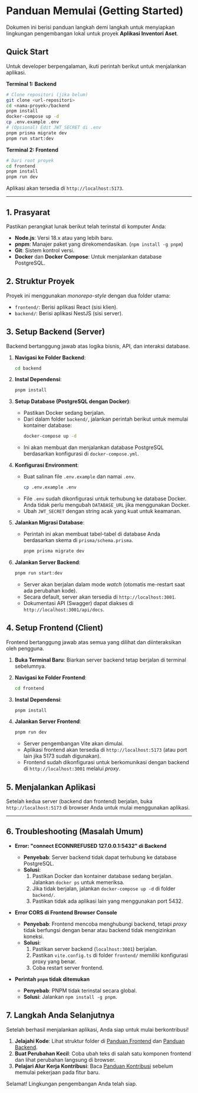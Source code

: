 # Panduan Memulai (Getting Started)

Dokumen ini berisi panduan langkah demi langkah untuk menyiapkan lingkungan pengembangan lokal untuk proyek **Aplikasi Inventori Aset**.

## Quick Start

Untuk developer berpengalaman, ikuti perintah berikut untuk menjalankan aplikasi.

**Terminal 1: Backend**
```bash
# Clone repositori (jika belum)
git clone <url-repositori>
cd <nama-proyek>/backend
pnpm install
docker-compose up -d
cp .env.example .env
# (Opsional) Edit JWT_SECRET di .env
pnpm prisma migrate dev
pnpm run start:dev
```

**Terminal 2: Frontend**
```bash
# Dari root proyek
cd frontend
pnpm install
pnpm run dev
```
Aplikasi akan tersedia di `http://localhost:5173`.

---

## 1. Prasyarat

Pastikan perangkat lunak berikut telah terinstal di komputer Anda:

-   **Node.js**: Versi 18.x atau yang lebih baru.
-   **pnpm**: Manajer paket yang direkomendasikan. (`npm install -g pnpm`)
-   **Git**: Sistem kontrol versi.
-   **Docker** dan **Docker Compose**: Untuk menjalankan database PostgreSQL.

## 2. Struktur Proyek

Proyek ini menggunakan _monorepo-style_ dengan dua folder utama:
-   `frontend/`: Berisi aplikasi React (sisi klien).
-   `backend/`: Berisi aplikasi NestJS (sisi server).

## 3. Setup Backend (Server)

Backend bertanggung jawab atas logika bisnis, API, dan interaksi database.

1.  **Navigasi ke Folder Backend**:
    ```bash
    cd backend
    ```

2.  **Instal Dependensi**:
    ```bash
    pnpm install
    ```

3.  **Setup Database (PostgreSQL dengan Docker)**:
    -   Pastikan Docker sedang berjalan.
    -   Dari dalam folder `backend/`, jalankan perintah berikut untuk memulai kontainer database:
        ```bash
        docker-compose up -d
        ```
    -   Ini akan membuat dan menjalankan database PostgreSQL berdasarkan konfigurasi di `docker-compose.yml`.

4.  **Konfigurasi Environment**:
    -   Buat salinan file `.env.example` dan namai `.env`.
        ```bash
        cp .env.example .env
        ```
    -   File `.env` sudah dikonfigurasi untuk terhubung ke database Docker. Anda tidak perlu mengubah `DATABASE_URL` jika menggunakan Docker.
    -   Ubah `JWT_SECRET` dengan string acak yang kuat untuk keamanan.

5.  **Jalankan Migrasi Database**:
    -   Perintah ini akan membuat tabel-tabel di database Anda berdasarkan skema di `prisma/schema.prisma`.
        ```bash
        pnpm prisma migrate dev
        ```

6.  **Jalankan Server Backend**:
    ```bash
    pnpm run start:dev
    ```
    -   Server akan berjalan dalam mode _watch_ (otomatis me-restart saat ada perubahan kode).
    -   Secara default, server akan tersedia di `http://localhost:3001`.
    -   Dokumentasi API (Swagger) dapat diakses di `http://localhost:3001/api/docs`.

## 4. Setup Frontend (Client)

Frontend bertanggung jawab atas semua yang dilihat dan diinteraksikan oleh pengguna.

1.  **Buka Terminal Baru**: Biarkan server backend tetap berjalan di terminal sebelumnya.

2.  **Navigasi ke Folder Frontend**:
    ```bash
    cd frontend
    ```

3.  **Instal Dependensi**:
    ```bash
    pnpm install
    ```

4.  **Jalankan Server Frontend**:
    ```bash
    pnpm run dev
    ```
    -   Server pengembangan Vite akan dimulai.
    -   Aplikasi frontend akan tersedia di `http://localhost:5173` (atau port lain jika 5173 sudah digunakan).
    -   Frontend sudah dikonfigurasi untuk berkomunikasi dengan backend di `http://localhost:3001` melalui _proxy_.

## 5. Menjalankan Aplikasi

Setelah kedua server (backend dan frontend) berjalan, buka `http://localhost:5173` di browser Anda untuk mulai menggunakan aplikasi.

---

## 6. Troubleshooting (Masalah Umum)

-   **Error: "connect ECONNREFUSED 127.0.0.1:5432" di Backend**
    -   **Penyebab**: Server backend tidak dapat terhubung ke database PostgreSQL.
    -   **Solusi**:
        1.  Pastikan Docker dan kontainer database sedang berjalan. Jalankan `docker ps` untuk memeriksa.
        2.  Jika tidak berjalan, jalankan `docker-compose up -d` di folder `backend/`.
        3.  Pastikan tidak ada aplikasi lain yang menggunakan port 5432.

-   **Error CORS di Frontend Browser Console**
    -   **Penyebab**: Frontend mencoba menghubungi backend, tetapi _proxy_ tidak berfungsi dengan benar atau backend tidak mengizinkan koneksi.
    -   **Solusi**:
        1.  Pastikan server backend (`localhost:3001`) berjalan.
        2.  Pastikan `vite.config.ts` di folder `frontend/` memiliki konfigurasi proxy yang benar.
        3.  Coba restart server frontend.

-   **Perintah `pnpm` tidak ditemukan**
    -   **Penyebab**: PNPM tidak terinstal secara global.
    -   **Solusi**: Jalankan `npm install -g pnpm`.

## 7. Langkah Anda Selanjutnya

Setelah berhasil menjalankan aplikasi, Anda siap untuk mulai berkontribusi!
1.  **Jelajahi Kode**: Lihat struktur folder di [Panduan Frontend](./FRONTEND_GUIDE.md) dan [Panduan Backend](./BACKEND_GUIDE.md).
2.  **Buat Perubahan Kecil**: Coba ubah teks di salah satu komponen frontend dan lihat perubahan langsung di browser.
3.  **Pelajari Alur Kerja Kontribusi**: Baca [Panduan Kontribusi](../03_STANDARDS_AND_PROCEDURES/CONTRIBUTING.md) sebelum memulai pekerjaan pada fitur baru.

Selamat! Lingkungan pengembangan Anda telah siap.
